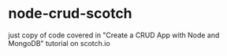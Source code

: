 # node-crud-scotch
just copy of code covered in "Create a CRUD App with Node and MongoDB" tutorial on scotch.io
